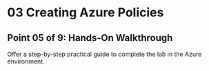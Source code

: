 # 03 Creating Azure Policies

## Point 05 of 9: Hands-On Walkthrough

Offer a step-by-step practical guide to complete the lab in the Azure environment.
